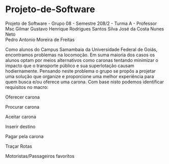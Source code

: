 # Projeto-de-Software
Projeto de Software - Grupo 08 - Semestre 208/2 - Turma A - Professor Msc Gilmar
Gustavo Henrique Rodrigues Santos Silva
José da Costa Nunes Neto	
Pedro Antonio Moreira de Freitas	
	


Como alunos do Campus Samambaia da Universidade Federal de Goiás, encontramos problemas na locomoção. 
Em suma maioria dos casos os alunos optam por meios alternativos como caronas tentando minimizar o impacto que o transporte público e sua superlotação causam hodiernamente. Pensando neste problema o grupo se propôs a projetar uma solução que organize e proporcione uma melhor experiência para quem busca e/ou oferece uma carona. Com base nisto podemos identificar requisitos no macro:

Oferecer carona

Procurar carona

Aceitar carona

Inserir destino

Pagar pela carona 

Traçar Rotas

Motoristas/Passageiros favoritos
